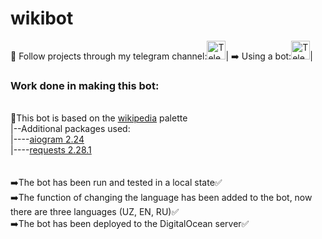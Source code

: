 # wikibot
👀 Follow projects through my telegram channel:<a href="https://t.me/my_partfolio_bots" target='_blank'><img height="30em" src="https://telegra.ph/file/6dab703f0e680b0ed613f.png" alt = "Telegram"/></a>|
➡️ Using a bot:<a href="https://t.me/kawiki_bot" target='_blank'><img height="30em" src="https://user-images.githubusercontent.com/104998959/210454446-69cb9bbb-7dfb-4951-bb11-239301ce9d85.png" alt = "Telegram"/></a>|

<p><h3>Work done in making this bot:</h3></p><br/>
🔗This bot is based on the <a href="https://pypi.org/project/Wikipedia-API/">wikipedia</a> palette
<br/>
|--Additional packages used:<br/>
|----<a href="https://pypi.org/project/aiogram/">aiogram 2.24</a><br/>
|----<a href="https://pypi.org/project/requests/">requests 2.28.1</a>
<br/><br/><br/>
➡️The bot has been run and tested in a local state✅<br/>
➡️The function of changing the language has been added to the bot, now there are three languages (UZ, EN, RU)✅<br/>
➡️The bot has been deployed to the DigitalOcean server✅

